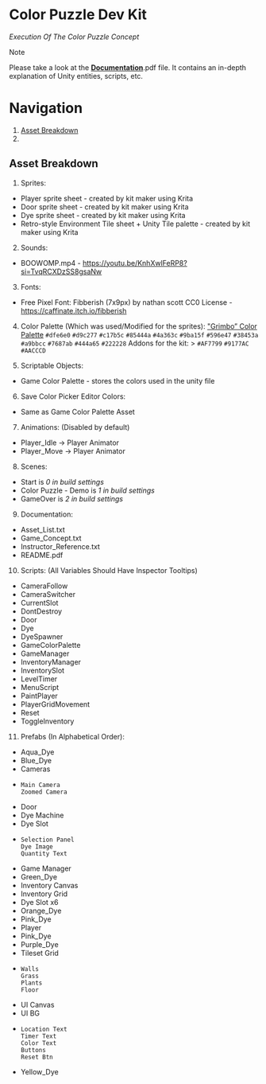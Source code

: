 # Color Puzzle Dev Kit
_Execution Of The Color Puzzle Concept_

> [!NOTE]
> Please take a look at the [**Documentation**]([url](https://github.com/Kamjam/Color-Puzzle-Dev-Kit/tree/main/Color%20Puzzle%20Dev%20Kit/Assets/Documentation/Color%20Puzzle%20-%20READ%20ME%20with%20Images%20%20Folder)).pdf file. It contains an in-depth explanation of Unity entities, scripts, etc.

# Navigation
1. [Asset Breakdown](#Asset-Breakdown)
2. 

## Asset Breakdown
1. Sprites:
 - Player sprite sheet - created by kit maker using Krita
 - Door sprite sheet - created by kit maker using Krita
 - Dye sprite sheet - created by kit maker using Krita
 - Retro-style Environment Tile sheet + Unity Tile palette - created by kit maker using Krita

2. Sounds:
 - BOOWOMP.mp4 - https://youtu.be/KnhXwlFeRP8?si=TvqRCXDzSS8gsaNw

3. Fonts:
 - Free Pixel Font: Fibberish (7x9px) by nathan scott CC0 License - https://caffinate.itch.io/fibberish

4. Color Palette (Which was used/Modified for the sprites):
    ["Grimbo” Color Palette](https://lospec.com/palette-list/grimbo)
        `#dfe6e0` `#d9c277` `#c17b5c`
        `#85444a` `#4a363c` `#9ba15f`
        `#596e47` `#38453a` `#a9bbcc`
        `#7687ab` `#444a65` `#222228`
    Addons for the kit:
       > `#AF7799` `#9177AC` `#AACCCD`

5. Scriptable Objects:
 - Game Color Palette - stores the colors used in the unity file

6. Save Color Picker Editor Colors:
 - Same as Game Color Palette Asset

7. Animations: (Disabled by default)
 - Player_Idle -> Player Animator
 - Player_Move -> Player Animator

8. Scenes:
 - Start is _0 in build settings_
 - Color Puzzle - Demo is  _1 in build settings_
 - GameOver is _2 in build settings_

9. Documentation:
 - Asset_List.txt
 - Game_Concept.txt
 - Instructor_Reference.txt
 - README.pdf

10. Scripts: (All Variables Should Have Inspector Tooltips)
 - CameraFollow
 - CameraSwitcher
 - CurrentSlot
 - DontDestroy
 - Door
 - Dye
 - DyeSpawner
 - GameColorPalette
 - GameManager
 - InventoryManager
 - InventorySlot
 - LevelTimer
 - MenuScript
 - PaintPlayer
 - PlayerGridMovement
 - Reset
 - ToggleInventory  

11. Prefabs (In Alphabetical Order):
- Aqua_Dye
- Blue_Dye
- Cameras
 - ```
   Main Camera
   Zoomed Camera
   ```
 - Door
 - Dye Machine
 - Dye Slot
 -  ```
    Selection Panel
    Dye Image
    Quantity Text
    ```
 - Game Manager
 - Green_Dye
 - Inventory Canvas
  - Inventory Grid
   - Dye Slot x6
  - Orange_Dye
  - Pink_Dye
  - Player
  - Pink_Dye
  - Purple_Dye
  - Tileset Grid
  - ```
    Walls
    Grass
    Plants
    Floor
    ```
   - UI Canvas
   -  UI BG
   -  ```
      Location Text
      Timer Text
      Color Text
      Buttons
      Reset Btn
      ```
   - Yellow_Dye
